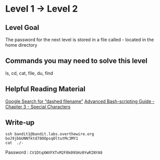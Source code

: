 # Level 1 → Level 2

## Level Goal

The password for the next level is stored in a file called - located in the home directory

## Commands you may need to solve this level

ls, cd, cat, file, du, find

## Helpful Reading Material

[Google Search for “dashed filename”](https://www.google.com/search?q=dashed+filename)
[Advanced Bash-scripting Guide - Chapter 3 - Special Characters](http://tldp.org/LDP/abs/html/special-chars.html)

## Write-up

```
ssh bandit1@bandit.labs.overthewire.org
boJ9jbbUNNfktd78OOpsqOltutMc3MY1
cat  ./-
```
Password : `CV1DtqXWVFXTvM2F0k09SHz0YwRINYA9`
